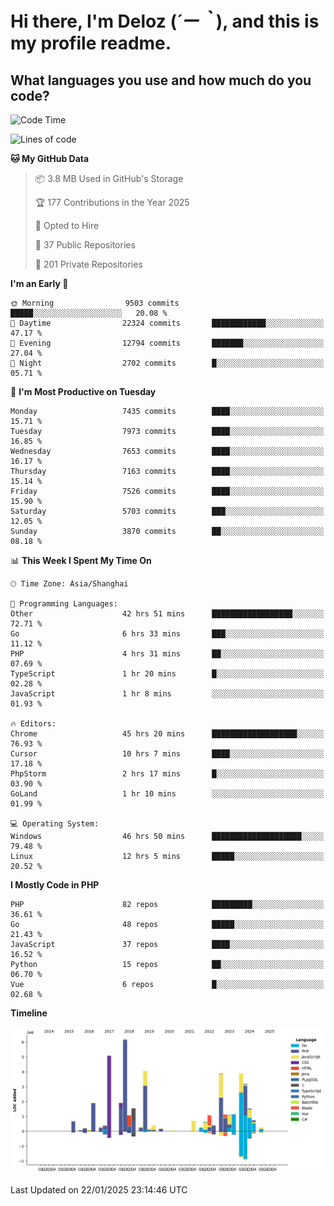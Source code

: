# **Hi there, I'm Deloz (*´ー｀*), and this is my profile readme.**

## **What languages you use and how much do you code?**

<!--START_SECTION:waka-->
![Code Time](http://img.shields.io/badge/Code%20Time-5%2C570%20hrs%2056%20mins-blue)

![Lines of code](https://img.shields.io/badge/From%20Hello%20World%20I%27ve%20Written-44.3%20million%20lines%20of%20code-blue)

**🐱 My GitHub Data** 

> 📦 3.8 MB Used in GitHub's Storage 
 > 
> 🏆 177 Contributions in the Year 2025
 > 
> 💼 Opted to Hire
 > 
> 📜 37 Public Repositories 
 > 
> 🔑 201 Private Repositories 
 > 
**I'm an Early 🐤** 

```text
🌞 Morning                9503 commits        █████░░░░░░░░░░░░░░░░░░░░   20.08 % 
🌆 Daytime                22324 commits       ████████████░░░░░░░░░░░░░   47.17 % 
🌃 Evening                12794 commits       ███████░░░░░░░░░░░░░░░░░░   27.04 % 
🌙 Night                  2702 commits        █░░░░░░░░░░░░░░░░░░░░░░░░   05.71 % 
```
📅 **I'm Most Productive on Tuesday** 

```text
Monday                   7435 commits        ████░░░░░░░░░░░░░░░░░░░░░   15.71 % 
Tuesday                  7973 commits        ████░░░░░░░░░░░░░░░░░░░░░   16.85 % 
Wednesday                7653 commits        ████░░░░░░░░░░░░░░░░░░░░░   16.17 % 
Thursday                 7163 commits        ████░░░░░░░░░░░░░░░░░░░░░   15.14 % 
Friday                   7526 commits        ████░░░░░░░░░░░░░░░░░░░░░   15.90 % 
Saturday                 5703 commits        ███░░░░░░░░░░░░░░░░░░░░░░   12.05 % 
Sunday                   3870 commits        ██░░░░░░░░░░░░░░░░░░░░░░░   08.18 % 
```


📊 **This Week I Spent My Time On** 

```text
🕑︎ Time Zone: Asia/Shanghai

💬 Programming Languages: 
Other                    42 hrs 51 mins      ██████████████████░░░░░░░   72.71 % 
Go                       6 hrs 33 mins       ███░░░░░░░░░░░░░░░░░░░░░░   11.12 % 
PHP                      4 hrs 31 mins       ██░░░░░░░░░░░░░░░░░░░░░░░   07.69 % 
TypeScript               1 hr 20 mins        █░░░░░░░░░░░░░░░░░░░░░░░░   02.28 % 
JavaScript               1 hr 8 mins         ░░░░░░░░░░░░░░░░░░░░░░░░░   01.93 % 

🔥 Editors: 
Chrome                   45 hrs 20 mins      ███████████████████░░░░░░   76.93 % 
Cursor                   10 hrs 7 mins       ████░░░░░░░░░░░░░░░░░░░░░   17.18 % 
PhpStorm                 2 hrs 17 mins       █░░░░░░░░░░░░░░░░░░░░░░░░   03.90 % 
GoLand                   1 hr 10 mins        ░░░░░░░░░░░░░░░░░░░░░░░░░   01.99 % 

💻 Operating System: 
Windows                  46 hrs 50 mins      ████████████████████░░░░░   79.48 % 
Linux                    12 hrs 5 mins       █████░░░░░░░░░░░░░░░░░░░░   20.52 % 
```

**I Mostly Code in PHP** 

```text
PHP                      82 repos            █████████░░░░░░░░░░░░░░░░   36.61 % 
Go                       48 repos            █████░░░░░░░░░░░░░░░░░░░░   21.43 % 
JavaScript               37 repos            ████░░░░░░░░░░░░░░░░░░░░░   16.52 % 
Python                   15 repos            ██░░░░░░░░░░░░░░░░░░░░░░░   06.70 % 
Vue                      6 repos             █░░░░░░░░░░░░░░░░░░░░░░░░   02.68 % 
```



**Timeline**

![Lines of Code chart](https://raw.githubusercontent.com/deloz/deloz/main/assets/bar_graph.png)


 Last Updated on 22/01/2025 23:14:46 UTC
<!--END_SECTION:waka-->
